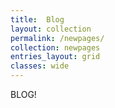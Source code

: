 ```yaml
---
title:  Blog
layout: collection
permalink: /newpages/
collection: newpages
entries_layout: grid
classes: wide
---
```


BLOG!
